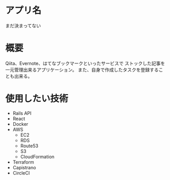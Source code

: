# アプリ名

まだ決まってない

# 概要

Qiita、Evernote、はてなブックマークといったサービスで
ストックした記事を一元管理出来るアプリケーション。
また、自身で作成したタスクを登録することも出来る。

# 使用したい技術

- Rails API
- React
- Docker
- AWS
  - EC2
  - RDS
  - Route53
  - S3
  - CloudFormation
- Terraform
- Capistrano
- CircleCI
